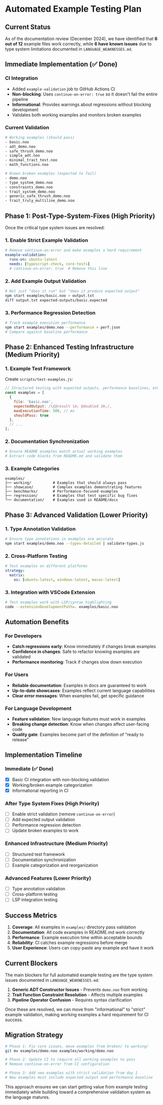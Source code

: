 # Automated Example Testing Plan

## Current Status

As of the documentation review (December 2024), we have identified that **6 out of 12** example files work correctly, while **6 have known issues** due to type system limitations documented in `LANGUAGE_WEAKNESSES.md`.

## Immediate Implementation (✅ Done)

### CI Integration
- Added `example-validation` job to GitHub Actions CI
- **Non-blocking**: Uses `continue-on-error: true` so it doesn't fail the entire pipeline
- **Informational**: Provides warnings about regressions without blocking development
- Validates both working examples and monitors broken examples

### Current Validation
```bash
# Working examples (should pass)
- basic.noo
- adt_demo.noo  
- safe_thrush_demo.noo
- simple_adt.noo
- minimal_trait_test.noo
- math_functions.noo

# Known broken examples (expected to fail)
- demo.noo
- type_system_demo.noo
- constraints_demo.noo
- trait_system_demo.noo
- generic_safe_thrush_demo.noo
- trait_truly_multiline_demo.noo
```

## Phase 1: Post-Type-System-Fixes (High Priority)

Once the critical type system issues are resolved:

### 1. Enable Strict Example Validation
```yaml
# Remove continue-on-error and make examples a hard requirement
example-validation:
  runs-on: ubuntu-latest
  needs: [typescript-check, core-tests]
  # continue-on-error: true  # Remove this line
```

### 2. Add Example Output Validation
```bash
# Not just "does it run" but "does it produce expected output"
npm start examples/basic.noo > output.txt
diff output.txt expected-outputs/basic.expected
```

### 3. Performance Regression Detection
```bash
# Track example execution performance
npm start examples/demo.noo --performance > perf.json
# Compare against baseline performance
```

## Phase 2: Enhanced Testing Infrastructure (Medium Priority)

### 1. Example Test Framework
Create `scripts/test-examples.js`:
```javascript
// Structured testing with expected outputs, performance baselines, etc.
const examples = [
  {
    file: 'basic.noo',
    expectedOutput: /\{@result 14; @doubled 20;/,
    maxExecutionTime: 500, // ms
    shouldPass: true
  },
  // ...
];
```

### 2. Documentation Synchronization
```bash
# Ensure README examples match actual working examples
# Extract code blocks from README.md and validate them
```

### 3. Example Categories
```
examples/
├── working/          # Examples that should always pass
├── showcase/         # Complex examples demonstrating features  
├── benchmarks/       # Performance-focused examples
├── regression/       # Examples that test specific bug fixes
└── documentation/    # Examples used in README/docs
```

## Phase 3: Advanced Validation (Lower Priority)

### 1. Type Annotation Validation
```bash
# Ensure type annotations in examples are accurate
npm start examples/demo.noo --types-detailed | validate-types.js
```

### 2. Cross-Platform Testing
```yaml
# Test examples on different platforms
strategy:
  matrix:
    os: [ubuntu-latest, windows-latest, macos-latest]
```

### 3. Integration with VSCode Extension
```bash
# Test examples work with LSP/syntax highlighting
code --extensionDevelopmentPath=. examples/basic.noo
```

## Automation Benefits

### For Developers
- **Catch regressions early**: Know immediately if changes break examples
- **Confidence in changes**: Safe to refactor knowing examples are validated
- **Performance monitoring**: Track if changes slow down execution

### For Users
- **Reliable documentation**: Examples in docs are guaranteed to work
- **Up-to-date showcases**: Examples reflect current language capabilities
- **Clear error messages**: When examples fail, get specific guidance

### For Language Development
- **Feature validation**: New language features must work in examples
- **Breaking change detection**: Know when changes affect user-facing code
- **Quality gate**: Examples become part of the definition of "ready to release"

## Implementation Timeline

### Immediate (✅ Done)
- [x] Basic CI integration with non-blocking validation
- [x] Working/broken example categorization
- [x] Informational reporting in CI

### After Type System Fixes (High Priority)
- [ ] Enable strict validation (remove `continue-on-error`)
- [ ] Add expected output validation
- [ ] Performance regression detection
- [ ] Update broken examples to work

### Enhanced Infrastructure (Medium Priority)  
- [ ] Structured test framework
- [ ] Documentation synchronization
- [ ] Example categorization and reorganization

### Advanced Features (Lower Priority)
- [ ] Type annotation validation
- [ ] Cross-platform testing
- [ ] LSP integration testing

## Success Metrics

1. **Coverage**: All examples in `examples/` directory pass validation
2. **Documentation**: All code examples in README.md work correctly
3. **Performance**: Example execution time within acceptable bounds
4. **Reliability**: CI catches example regressions before merge
5. **User Experience**: Users can copy-paste any example and have it work

## Current Blockers

The main blockers for full automated example testing are the type system issues documented in `LANGUAGE_WEAKNESSES.md`:

1. **Generic ADT Constructor Issues** - Prevents `demo.noo` from working
2. **Trait Function Constraint Resolution** - Affects multiple examples
3. **Pipeline Operator Confusion** - Requires syntax clarification

Once these are resolved, we can move from "informational" to "strict" example validation, making working examples a hard requirement for CI success.

## Migration Strategy

```bash
# Phase 1: Fix core issues, move examples from broken/ to working/
git mv examples/demo.noo examples/working/demo.noo

# Phase 2: Update CI to require all working examples to pass
# Remove continue-on-error from CI configuration

# Phase 3: Add new examples with strict validation from day 1
# New examples must include expected output and performance baseline
```

This approach ensures we can start getting value from example testing immediately while building toward a comprehensive validation system as the language matures.
